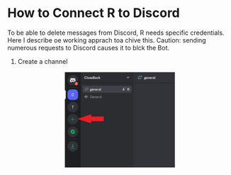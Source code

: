 # How to Connect R to Discord
To be able to delete messages from Discord, R needs specific credentials. Here I describe oe working apprach toa chive this. Caution: sending numerous requests to Discord causes it to blck the Bot.

1. Create a channel

<p align="center">
<img src="https://github.com/Camilo-Mora/ConnectR_to_Discord/blob/main/Images/CreateChannel.png" width=50% >
</p>


